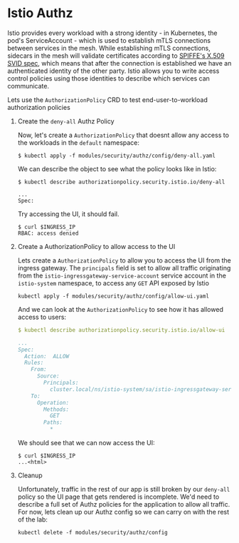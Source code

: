 Istio Authz
===

Istio provides every workload with a strong identity - in Kubernetes, the pod's ServiceAccount - which is used to establish mTLS connections between services in the mesh. While establishing mTLS connections, sidecars in the mesh will validate certificates according to [SPIFFE's X.509 SVID spec](https://github.com/spiffe/spiffe/blob/master/standards/X509-SVID.md), which means that after the connection is established we have an authenticated identity of the other party. Istio allows you to write access control policies using those identities to describe which services can communicate.

Lets use the `AuthorizationPolicy` CRD to test end-user-to-workload authorization policies

1. Create the `deny-all` Authz Policy

    Now, let's create a `AuthorizationPolicy` that doesnt allow any access to the workloads in the `default` namespace:
    ```shell
    $ kubectl apply -f modules/security/authz/config/deny-all.yaml
    ```

    We can describe the object to see what the policy looks like in Istio:
    ```shell
    $ kubectl describe authorizationpolicy.security.istio.io/deny-all 

    ...
    Spec:
    ```

    Try accessing the UI, it should fail.
    ```shell
    $ curl $INGRESS_IP
    RBAC: access denied
    ```

2. Create a AuthorizationPolicy to allow access to the UI

    Lets create a `AuthorizationPolicy` to allow you to access the UI from the ingress gateway. The `principals` field is set to allow all
    traffic originating from the `istio-ingressgateway-service-account` service account in the `istio-system` namespace, to access any `GET`
    API exposed by Istio

    ```shell
    kubectl apply -f modules/security/authz/config/allow-ui.yaml
    ```

    And we can look at the `AuthorizationPolicy` to see how it has allowed access to users:

    ```yaml
    $ kubectl describe authorizationpolicy.security.istio.io/allow-ui 

    ...
    Spec:
      Action:  ALLOW
      Rules:
        From:
          Source:
            Principals:
              cluster.local/ns/istio-system/sa/istio-ingressgateway-service-account
        To:
          Operation:
            Methods:
              GET
            Paths:
              *

    ```

    We should see that we can now access the UI:
    ```shell
    $ curl $INGRESS_IP
    ...<html>
    ```

4. Cleanup

    Unfortunately, traffic in the rest of our app is still broken by our `deny-all` policy so the UI page that gets rendered is incomplete. We'd need to describe a full set of Authz policies for the application to allow all traffic. For now, lets clean up our Authz config so we can carry on with the rest of the lab:

    ```shell
    kubectl delete -f modules/security/authz/config 
    ```
